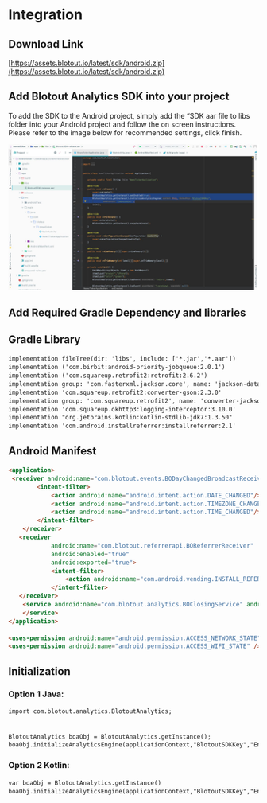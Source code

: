 # Integration

## Download Link

[https://assets.blotout.io/latest/sdk/android.zip](https://assets.blotout.io/latest/sdk/android.zip)

## Add Blotout Analytics SDK into your project

To add the SDK to the Android project, simply add the “SDK aar file to libs folder into your Android project and follow the on screen instructions. Please refer to the image below for recommended settings, click finish.

![Screenshot](assets/images/sdkintegration.png)

## Add Required Gradle Dependency and libraries

## Gradle Library
```html
implementation fileTree(dir: 'libs', include: ['*.jar','*.aar'])
implementation ('com.birbit:android-priority-jobqueue:2.0.1')
implementation ('com.squareup.retrofit2:retrofit:2.6.2')
implementation group: 'com.fasterxml.jackson.core', name: 'jackson-databind', version: '2.9.8'
implementation 'com.squareup.retrofit2:converter-gson:2.3.0'
implementation group: 'com.squareup.retrofit2', name: 'converter-jackson', version: '2.6.2'
implementation 'com.squareup.okhttp3:logging-interceptor:3.10.0'
implementation "org.jetbrains.kotlin:kotlin-stdlib-jdk7:1.3.50"
implementation 'com.android.installreferrer:installreferrer:2.1'
```

## Android Manifest 
```html
<application>
 <receiver android:name="com.blotout.events.BODayChangedBroadcastReceiver">
        <intent-filter>
            <action android:name="android.intent.action.DATE_CHANGED"/>
            <action android:name="android.intent.action.TIMEZONE_CHANGED"/>
            <action android:name="android.intent.action.TIME_CHANGED"/>
        </intent-filter>
    </receiver>
   <receiver
            android:name="com.blotout.referrerapi.BOReferrerReceiver"
            android:enabled="true"
            android:exported="true">
            <intent-filter>
                <action android:name="com.android.vending.INSTALL_REFERRER" />
            </intent-filter>
   </receiver>
    <service android:name="com.blotout.analytics.BOClosingService" android:stopWithTask="false">
    </service>
</application>

<uses-permission android:name="android.permission.ACCESS_NETWORK_STATE" />
<uses-permission android:name="android.permission.ACCESS_WIFI_STATE" />

```

## Initialization

### Option 1 Java:

```html
import com.blotout.analytics.BlotoutAnalytics;


BlotoutAnalytics boaObj = BlotoutAnalytics.getInstance();
boaObj.initializeAnalyticsEngine(applicationContext,"BlotoutSDKKey","EndPointUrl");

```

### Option 2 Kotlin:
```html
var boaObj = BlotoutAnalytics.getInstance()
boaObj.initializeAnalyticsEngine(applicationContext,"BlotoutSDKKey","EndPointUrl");

```
